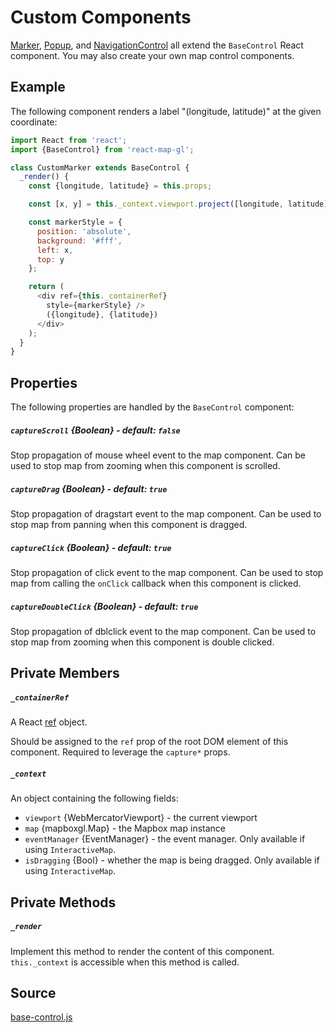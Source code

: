 # Custom Components

[Marker](/docs/components/marker.md),
[Popup](/docs/components/popup.md), and
[NavigationControl](/docs/components/navigation-control.md)
all extend the `BaseControl` React component. You may also create your own map control components.

## Example

The following component renders a label "(longitude, latitude)" at the given coordinate:

```js
import React from 'react';
import {BaseControl} from 'react-map-gl';

class CustomMarker extends BaseControl {
  _render() {
    const {longitude, latitude} = this.props;

    const [x, y] = this._context.viewport.project([longitude, latitude]);

    const markerStyle = {
      position: 'absolute',
      background: '#fff',
      left: x,
      top: y
    };

    return (
      <div ref={this._containerRef}
        style={markerStyle} />
        ({longitude}, {latitude})
      </div>
    );
  }
}
```

## Properties

The following properties are handled by the `BaseControl` component:

##### `captureScroll` {Boolean} - default: `false`
Stop propagation of mouse wheel event to the map component. Can be used to stop map from zooming when this component is scrolled.

##### `captureDrag` {Boolean} - default: `true`
Stop propagation of dragstart event to the map component. Can be used to stop map from panning when this component is dragged.

##### `captureClick` {Boolean} - default: `true`
Stop propagation of click event to the map component. Can be used to stop map from calling the `onClick` callback when this component is clicked.

##### `captureDoubleClick` {Boolean} - default: `true`
Stop propagation of dblclick event to the map component. Can be used to stop map from zooming when this component is double clicked.

## Private Members

##### `_containerRef`

A React [ref](https://reactjs.org/docs/refs-and-the-dom.html#creating-refs) object.

Should be assigned to the `ref` prop of the root DOM element of this component. Required to leverage the `capture*` props.

##### `_context`

An object containing the following fields:

- `viewport` {WebMercatorViewport} - the current viewport
- `map` {mapboxgl.Map} - the Mapbox map instance
- `eventManager` {EventManager} - the event manager. Only available if using `InteractiveMap`.
- `isDragging` {Bool} - whether the map is being dragged. Only available if using `InteractiveMap`.


## Private Methods

##### `_render`

Implement this method to render the content of this component. `this._context` is accessible when this method is called.


## Source
[base-control.js](https://github.com/uber/react-map-gl/tree/3.2-release/src/components/base-control.js)

